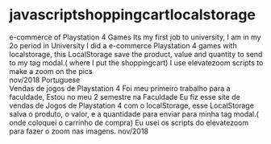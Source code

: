 # javascriptshoppingcartlocalstorage
e-commerce of Playstation 4 Games 
Its my first job to university, I am in my 2o period in University 
I did a e-commerce Playstation 4 games with localstorage, this LocalStorage 
save the product, value and quantity to send to my tag modal.( where I put the shoppingcart)
I use elevatezoom scripts to make a zoom on the pics<br/>  nov/2018
 Portuguese<br/>
Vendas de jogos de Playstation 4 
Foi meu primeiro trabalho para a faculdade, Estou no meu 2 semestre na Faculdade 
Eu fiz esse site de vendas de Jogos de Playstation 4 com o localStorage, esse LocalStorage
salva o produto, o valor, e a quantidade para enviar para minha tag modal.( onde coloquei o carrinho de compra)
Eu usei os scripts do elevatezoom para fazer o zoom nas imagens. nov/2018
